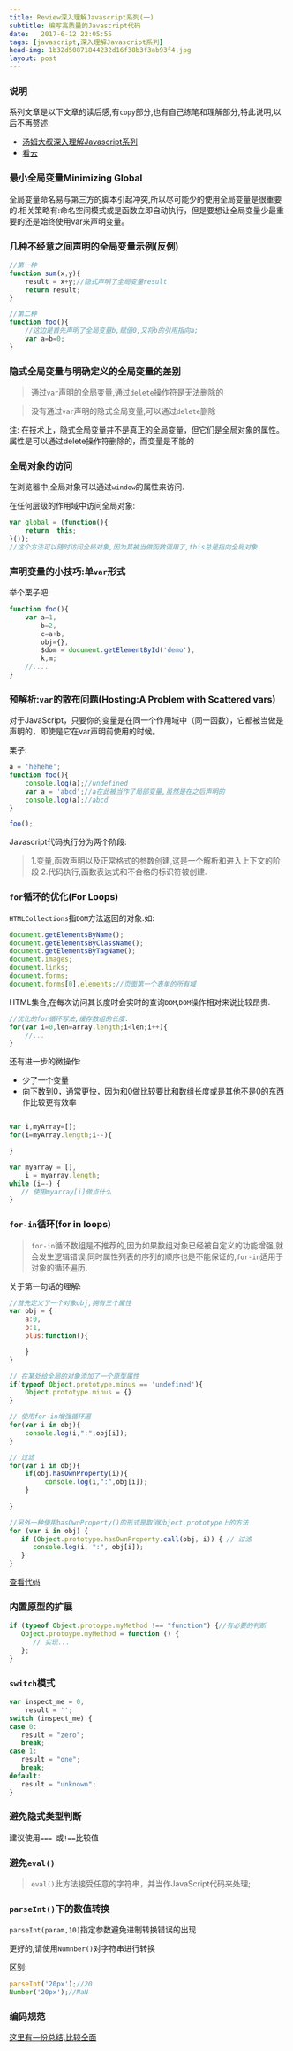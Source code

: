 ```yaml
---
title: Review深入理解Javascript系列(一)
subtitle: 编写高质量的Javascript代码
date:   2017-6-12 22:05:55
tags: [javascript,深入理解Javascript系列]
head-img: 1b32d50871844232d16f38b3f3ab93f4.jpg
layout: post
---
```


### 说明

系列文章是以下文章的读后感,有`copy`部分,也有自己练笔和理解部分,特此说明,以后不再赘述:
* [汤姆大叔深入理解Javascript系列](http://www.cnblogs.com/TomXu/archive/2011/12/15/2288411.html)
* [看云](https://www.kancloud.cn/kancloud/deep-understand-javascript/43686)

### 最小全局变量Minimizing Global

全局变量命名易与第三方的脚本引起冲突,所以尽可能少的使用全局变量是很重要的.相关策略有:命名空间模式或是函数立即自动执行，但是要想让全局变量少最重要的还是始终使用var来声明变量。

<!--more-->

### 几种不经意之间声明的全局变量示例(反例)

```js
//第一种
function sum(x,y){
    result = x+y;//隐式声明了全局变量result
    return result;
}

//第二种
function foo(){
    //这边是首先声明了全局变量b,赋值0,又将b的引用指向a;
    var a=b=0;
}
```

### 隐式全局变量与明确定义的全局变量的差别

> 通过`var`声明的全局变量,通过`delete`操作符是无法删除的

> 没有通过`var`声明的隐式全局变量,可以通过`delete`删除

注:
在技术上，隐式全局变量并不是真正的全局变量，但它们是全局对象的属性。属性是可以通过delete操作符删除的，而变量是不能的

### 全局对象的访问

在浏览器中,全局对象可以通过`window`的属性来访问.

在任何层级的作用域中访问全局对象:

```js
var global = (function(){
    return  this;
}());
//这个方法可以随时访问全局对象,因为其被当做函数调用了,this总是指向全局对象.
```

### 声明变量的小技巧:单`var`形式

举个栗子吧:

```js
function foo(){
    var a=1,
        b=2,
        c=a+b,
        obj={},
        $dom = document.getElementById('demo'),
        k,m;
    //....
}
```

### 预解析:`var`的散布问题(Hosting:A Problem with Scattered vars)

对于JavaScript，只要你的变量是在同一个作用域中（同一函数），它都被当做是声明的，即使是它在var声明前使用的时候。

栗子:

```js
a = 'hehehe';
function foo(){
    console.log(a);//undefined
    var a = 'abcd';//a在此被当作了局部变量,虽然是在之后声明的
    console.log(a);//abcd
}

foo();
```

Javascript代码执行分为两个阶段:

> 1.变量,函数声明以及正常格式的参数创建,这是一个解析和进入上下文的阶段
> 2.代码执行,函数表达式和不合格的标识符被创建.

### `for`循环的优化(For Loops)

`HTMLCollections`指`DOM`方法返回的对象.如:

```js
document.getElementsByName();
document.getElementsByClassName();
document.getElementsByTagName();
document.images;
document.links;
document.forms;
document.forms[0].elements;//页面第一个表单的所有域
```

HTML集合,在每次访问其长度时会实时的查询`DOM`,`DOM`操作相对来说比较昂贵.

```js
//优化的for循环写法,缓存数组的长度.
for(var i=0,len=array.length;i<len;i++){
    //...
}
```


还有进一步的微操作:

* 少了一个变量
* 向下数到0，通常更快，因为和0做比较要比和数组长度或是其他不是0的东西作比较更有效率

```js

var i,myArray=[];
for(i=myArray.length;i--){

}

var myarray = [],
    i = myarray.length;
while (i–-) {
   // 使用myarray[i]做点什么
}

```


### `for-in`循环(for in loops)

> `for-in`循环数组是不推荐的,因为如果数组对象已经被自定义的功能增强,就会发生逻辑错误,同时属性列表的序列的顺序也是不能保证的,`for-in`适用于对象的循环遍历.

关于第一句话的理解:

```js
//首先定义了一个对象obj,拥有三个属性
var obj = {
    a:0,
    b:1,
    plus:function(){

    }
}

// 在某处给全局的对象添加了一个原型属性
if(typeof Object.prototype.minus == 'undefined'){
    Object.prototype.minus = {}
}

// 使用for-in增强循环遍
for(var i in obj){
    console.log(i,":",obj[i]);
}

// 过滤
for(var i in obj){
    if(obj.hasOwnProperty(i)){
         console.log(i,":",obj[i]);
    }
   
}

//另外一种使用hasOwnProperty()的形式是取消Object.prototype上的方法
for (var i in obj) {
   if (Object.prototype.hasOwnProperty.call(obj, i)) { // 过滤
      console.log(i, ":", obj[i]);
   }
}
```

[查看代码](http://jsbin.com/nijulos/edit?js,console)

### 内置原型的扩展

```js
if (typeof Object.protoype.myMethod !== "function") {//有必要的判断
   Object.protoype.myMethod = function () {
      // 实现...
   };
}
```


### `switch`模式

```js
var inspect_me = 0,
    result = '';
switch (inspect_me) {
case 0:
   result = "zero";
   break;
case 1:
   result = "one";
   break;
default:
   result = "unknown";
}
```


### 避免隐式类型判断

建议使用`=== `或`!==`比较值

### 避免`eval()`

> `eval()`此方法接受任意的字符串，并当作JavaScript代码来处理;


### `parseInt()`下的数值转换

`parseInt(param,10)`指定参数避免进制转换错误的出现

更好的,请使用`Numnber()`对字符串进行转换

区别:

```js
parseInt('20px');//20
Number('20px');//NaN
```

### 编码规范

[这里有一份总结,比较全面](http://cherryblog.site/developing-guideline.html#more)